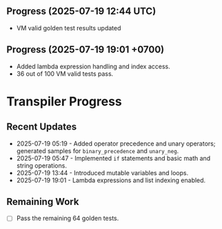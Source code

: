 ## Progress (2025-07-19 12:44 UTC)
- VM valid golden test results updated

## Progress (2025-07-19 19:01 +0700)
- Added lambda expression handling and index access.
- 36 out of 100 VM valid tests pass.

# Transpiler Progress

## Recent Updates
- 2025-07-19 05:19 - Added operator precedence and unary operators; generated samples for `binary_precedence` and `unary_neg`.
- 2025-07-19 05:47 - Implemented `if` statements and basic math and string operations.
- 2025-07-19 13:44 - Introduced mutable variables and loops.
- 2025-07-19 19:01 - Lambda expressions and list indexing enabled.

## Remaining Work
- [ ] Pass the remaining 64 golden tests.
